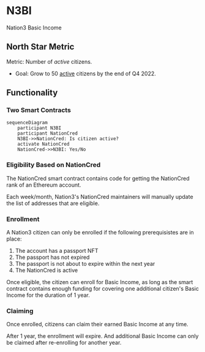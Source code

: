 # N3BI

Nation3 Basic Income

## North Star Metric

Metric: Number of _active_ citizens.
 - Goal: Grow to 50 [active](https://github.com/nation3/nationcred-datasets/tree/main/nationcred#definition-of-active) citizens by the end of Q4 2022.

## Functionality

### Two Smart Contracts

```mermaid
sequenceDiagram
    participant N3BI
    participant NationCred
    N3BI->>NationCred: Is citizen active?
    activate NationCred
    NationCred->>N3BI: Yes/No
```

### Eligibility Based on NationCred

The NationCred smart contract contains code for getting the NationCred rank of an Ethereum account.

Each week/month, Nation3's NationCred maintainers will manually update the list of addresses that are eligible.

### Enrollment

A Nation3 citizen can only be enrolled if the following prerequisistes are in place:

1. The account has a passport NFT
1. The passport has not expired
1. The passport is not about to expire within the next year
1. The NationCred is active

Once eligible, the citizen can enroll for Basic Income, as long as the smart contract contains enough funding for 
covering one additional citizen's Basic Income for the duration of 1 year.

### Claiming

Once enrolled, citizens can claim their earned Basic Income at any time.

After 1 year, the enrollment will expire. And additional Basic Income can only be claimed after re-enrolling for 
another year.
